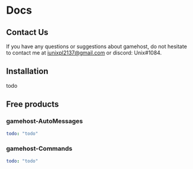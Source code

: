 # Docs

## Contact Us
If you have any questions or suggestions about gamehost, do not hesitate to contact me at iunixpl2137@gmail.com or discord: Unix#1084. 

## Installation
todo

## Free products

### gamehost-AutoMessages
```yaml
todo: "todo"
```

### gamehost-Commands
```yaml
todo: "todo"
```
